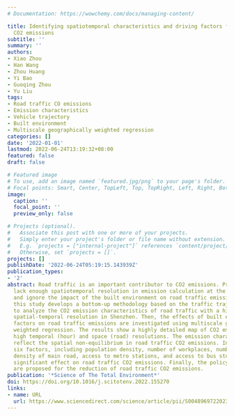 ```yaml
---
# Documentation: https://wowchemy.com/docs/managing-content/

title: Identifying spatiotemporal characteristics and driving factors for road traffic
  CO2 emissions
subtitle: ''
summary: ''
authors:
- Xiao Zhou
- Han Wang
- Zhou Huang
- Yi Bao
- Guoqing Zhou
- Yu Liu
tags:
- Road traffic CO emissions
- Emission characteristics
- Vehicle trajectory
- Built environment
- Multiscale geographically weighted regression
categories: []
date: '2022-01-01'
lastmod: 2022-06-24T13:19:32+08:00
featured: false
draft: false

# Featured image
# To use, add an image named `featured.jpg/png` to your page's folder.
# Focal points: Smart, Center, TopLeft, Top, TopRight, Left, Right, BottomLeft, Bottom, BottomRight.
image:
  caption: ''
  focal_point: ''
  preview_only: false

# Projects (optional).
#   Associate this post with one or more of your projects.
#   Simply enter your project's folder or file name without extension.
#   E.g. `projects = ["internal-project"]` references `content/project/deep-learning/index.md`.
#   Otherwise, set `projects = []`.
projects: []
publishDate: '2022-06-24T05:19:15.143939Z'
publication_types:
- '2'
abstract: Road traffic is an important contributor to CO2 emissions. Previous studies
  lack enough spatiotemporal resolution in emission calculation at the road level
  and ignore the impact of the built environment on road traffic emissions. Therefore,
  this study develops a bottom-up methodology based on the traffic trajectory data
  to analyze the CO2 emission characteristics of road traffic with a high level of
  spatial-temporal resolution in Shenzhen. Then, the effects of built environment
  factors on road traffic emissions are investigated using multiscale geographically
  weighted regression. The results show a highly detailed map of CO2 emissions with
  high temporal (hour) and space (road) resolutions. The emission characteristics
  reflect the spatial non-equilibrium in road traffic CO2 emissions. In addition,
  six factors, including population density, number of workplaces, number of dwellings,
  density of main road, access to metro stations, and access to bus stops, have a
  significant effect on road traffic CO2 emissions. Finally, the policy suggestions
  are proposed for the reduction of road traffic CO2 emissions.
publication: '*Science of The Total Environment*'
doi: https://doi.org/10.1016/j.scitotenv.2022.155270
links:
- name: URL
  url: https://www.sciencedirect.com/science/article/pii/S0048969722023634
---
```

